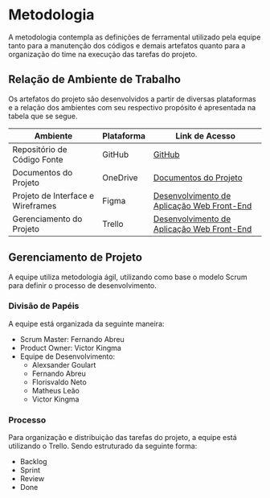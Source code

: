 
# Metodologia

A metodologia contempla as definições de ferramental utilizado pela equipe tanto para a manutenção dos códigos e demais artefatos quanto para a organização do time na execução das tarefas do projeto.

## Relação de Ambiente de Trabalho

Os artefatos do projeto são desenvolvidos a partir de diversas plataformas e a relação dos ambientes com seu respectivo propósito é apresentada na tabela que se segue.

|Ambiente|Plataforma|Link de Acesso|
|-|-|-|
|Repositório de Código Fonte|GitHub|<a href="https://github.com/ICEI-PUC-Minas-PMV-ADS/pmv-ads-2022-2-e1-proj-web-t6-grupo_3">GitHub|
|Documentos do Projeto|OneDrive|<a href="https://sgapucminasbr-my.sharepoint.com/:f:/g/personal/1240910_sga_pucminas_br/EsJ1prDyw1hEovIHWUPI3agBZAltHo8TA16eT1vktokWtQ">Documentos do Projeto|
|Projeto de Interface e Wireframes|Figma|<a href="https://www.figma.com/proto/kgK1Pwybvqa8zgG7ak3gpr/Desenvolvimento-de-Aplica%C3%A7%C3%A3o-Web-Front-End?node-id=1%3A2&scaling=min-zoom&page-id=0%3A1">Desenvolvimento de Aplicação Web Front-End|
|Gerenciamento do Projeto|Trello|<a href="https://trello.com/b/lV84StEK/desenvolvimento-de-aplica%C3%A7%C3%A3o-web-front-end">Desenvolvimento de Aplicação Web Front-End|

## Gerenciamento de Projeto

A equipe utiliza metodologia ágil, utilizando como base o modelo Scrum para definir o processo de desenvolvimento.

### Divisão de Papéis

A equipe está organizada da seguinte maneira:

- Scrum Master: Fernando Abreu
- Product Owner: Victor Kingma
- Equipe de Desenvolvimento:
  - Alexsander Goulart
  - Fernando Abreu
  - Florisvaldo Neto
  - Matheus Leão
  - Victor Kingma

### Processo

Para organização e distribuição das tarefas do projeto, a equipe está utilizando o Trello. Sendo estruturado da seguinte forma:

- Backlog
- Sprint
- Review
- Done